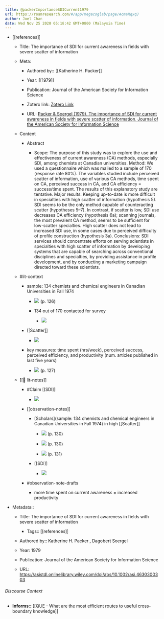 ```yaml
---
title: @packerImportanceSDICurrent1979
url: https://roamresearch.com/#/app/megacoglab/page/AcmaRqxqJ
author: Joel Chan
date: Wed Nov 25 2020 05:18:42 GMT+0800 (Malaysia Time)
---
```


- [[references]]

    - Title: The importance of SDI for current awareness in fields with severe scatter of information

    - Meta:

        - Authored by:: [[Katherine H. Packer]]

        - Year: [[1979]]

        - Publication: Journal of the American Society for Information Science

        - Zotero link: [Zotero Link](zotero://select/items/1_GQUC53TA)

        - URL: [Packer & Soergel (1979). The importance of SDI for current awareness in fields with severe scatter of information. Journal of the American Society for Information Science](https://asistdl.onlinelibrary.wiley.com/doi/abs/10.1002/asi.4630300303)

    - Content

        - Abstract

            - Scope: The purpose of this study was to explore the use and effectiveness of current awareness (CA) methods, especially SDI, among chemists at Canadian universities. Method: We used a questionnaire which was mailed to a sample of 170 (response rate 80%). The variables studied include perceived scatter of information, use of various CA methods, time spent on CA, perceived success in CA, and CA efficiency = success/time spent. The results of this explanatory study are tentative. Major results: Keeping up-to-date is more difficult in specialties with high scatter of information (hypothesis 5). SDI seems to be the only method capable of counteracting scatter (hypotheses 5–7). In contrast, if scatter is low, SDI use decreases CA efficiency (hypothesis 6a); scanning journals, the most prevalent CA method, seems to be sufficient for low-scatter specialties. High scatter does not lead to increased SDI use, in some cases due to perceived difficulty of profile construction (hypothesis 3a). Conclusions: SDI services should concentrate efforts on serving scientists in specialties with high scatter of information by developing systems that are capable of searching across conventional disciplines and specialties, by providing assistance in profile development, and by conducting a marketing campaign directed toward these scientists.

    - #lit-context

        - sample: 134 chemists and chemical engineers in Canadian Universities in Fall 1974

            - ![](https://firebasestorage.googleapis.com/v0/b/firescript-577a2.appspot.com/o/imgs%2Fapp%2Fmegacoglab%2FuvZDKeikkg.png?alt=media&token=b0e9d438-cbb2-4e4f-b2b5-676e824cd8a3) (p. 126)

            - 134 out of 170 contacted for survey

                - ![](https://firebasestorage.googleapis.com/v0/b/firescript-577a2.appspot.com/o/imgs%2Fapp%2Fmegacoglab%2FNNdRaSjFF9.png?alt=media&token=b14c8b49-c77d-4de0-bc31-074a53e10a89)

        - [[Scatter]]

            - ![](https://firebasestorage.googleapis.com/v0/b/firescript-577a2.appspot.com/o/imgs%2Fapp%2Fmegacoglab%2FfEp8PyjhNf.png?alt=media&token=21f02d1a-e46a-4f77-83b2-c65dd4e4b5d6)

        - key measures: time spent (hrs/week), perceived success, perceived efficiency, and productivity (num. articles published in last five years)

            - ![](https://firebasestorage.googleapis.com/v0/b/firescript-577a2.appspot.com/o/imgs%2Fapp%2Fmegacoglab%2FuV779M6Wxt.png?alt=media&token=511bb722-cb50-4e03-8fc4-1735eef71247) (p. 127)

    - [[📝 lit-notes]]

        - #Claim [[SDI]]

            - ![](https://firebasestorage.googleapis.com/v0/b/firescript-577a2.appspot.com/o/imgs%2Fapp%2Fmegacoglab%2FX4-mXSRX0z?alt=media&token=d4d506b9-6256-40f3-a78a-1537569add0d)

        - [[observation-notes]]

            - [Scholars](sample: 134 chemists and chemical engineers in Canadian Universities in Fall 1974) in high [[Scatter]]

                - ![](https://firebasestorage.googleapis.com/v0/b/firescript-577a2.appspot.com/o/imgs%2Fapp%2Fmegacoglab%2Fmr8S4suFhY.png?alt=media&token=95532bbf-5872-4dbe-b221-5abb62dc0ad1) (p. 130)

                - ![](https://firebasestorage.googleapis.com/v0/b/firescript-577a2.appspot.com/o/imgs%2Fapp%2Fmegacoglab%2F19gewjisUx.png?alt=media&token=6d3f7e11-5990-4aa6-8c63-13d8650e5788) (p. 130)

                - ![](https://firebasestorage.googleapis.com/v0/b/firescript-577a2.appspot.com/o/imgs%2Fapp%2Fmegacoglab%2FTt9V42oCwP.png?alt=media&token=d63d2792-c0eb-4819-a6e7-d87d8774e88f) (p. 131)

            - [[SDI]]

                - ![](https://firebasestorage.googleapis.com/v0/b/firescript-577a2.appspot.com/o/imgs%2Fapp%2Fmegacoglab%2FDwnGbD6La3.png?alt=media&token=15143ace-6ea9-4661-bb4b-aec3f1e00589)

        - #observation-note-drafts

            - more time spent on current awareness = increased productivity
- Metadata::

    - Title: The importance of SDI for current awareness in fields with severe scatter of information

        - Tags:: [[references]]

    - Authored by::  Katherine H. Packer ,  Dagobert Soergel

    - Year: 1979

    - Publication: Journal of the American Society for Information Science

    - URL: https://asistdl.onlinelibrary.wiley.com/doi/abs/10.1002/asi.4630300303

###### Discourse Context

- **Informs::** [[QUE - What are the most efficient routes to useful cross-boundary knowledge]]
